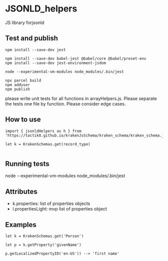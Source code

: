 # JSONLD_helpers

JS library forjsonld



## Test and publish

```
npm install --save-dev jest

npm install --save-dev babel-jest @babel/core @babel/preset-env
npm install --save-dev jest-environment-jsdom

node --experimental-vm-modules node_modules/.bin/jest

npx parcel build
npm adduser
npm publish

```

please write unit tests for all functions in arrayHelpers.js. Please separate the tests one file by function. Please consider edge cases.





## How to use

```
import { jsonldHelpers as h } from 'https://tactik8.github.io/krakenJsSchema/kraken_schema/kraken_schema.js'

let k = KrakenSchemas.get(record_type)


```

## Running tests
node --experimental-vm-modules node_modules/.bin/jest

## Attributes

- k.properties: list of properties objects
- l.propertiesLight: mvp list of properties object


## Examples

```
let k = KrakenSchemas.get('Person')

let p = k.getProperty('givenName')

p.getLocalizedPropertyID('en-US')) --> 'first name'




```